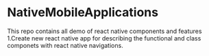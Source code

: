 # NativeMobileApplications
This repo contains all demo of react native components and features
1.Create new react native app for describing the  functional and class componets with react native navigations.
